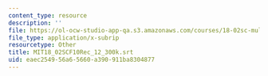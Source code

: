 ```yaml
---
content_type: resource
description: ''
file: https://ol-ocw-studio-app-qa.s3.amazonaws.com/courses/18-02sc-multivariable-calculus-fall-2010/eaec254956a65660a390911ba8304877_MIT18_02SCF10Rec_12_300k.vtt
file_type: application/x-subrip
resourcetype: Other
title: MIT18_02SCF10Rec_12_300k.srt
uid: eaec2549-56a6-5660-a390-911ba8304877
---
```


